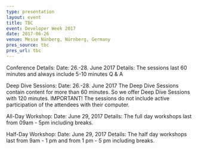 ```yaml
---
type: presentation
layout: event
title: TBC
event: Developer Week 2017 
date: 2017-06-26
venue: Messe Nünberg, Nürnberg, Germany
pres_source: tbc
pres_url: tbc
---
```


Conference Details:
Date: 26.-28. June 2017
Details: The sessions last 60 minutes and always include 5-10 minutes Q & A

Deep Dive Sessions:
Date: 26.-28. June 2017
The Deep Dive Sessions contain content for more than 60 minutes. So we offer Deep Dive Sessions with 120 minutes. IMPORTANT! The sessions do not include active participation of the attendees with their computer. 

All-Day Workshop:
Date: June 29, 2017
Details: The full day workshops last from 09am - 5pm including breaks.

Half-Day Workshop:
Date: June 29, 2017
Details: The half day workshops last from 9am - 1 pm and from 1 pm - 5 pm including breaks. 
